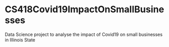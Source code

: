 # CS418Covid19ImpactOnSmallBusinesses
Data Science project to analyse the impact of Covid19 on small businesses in Illinois State
